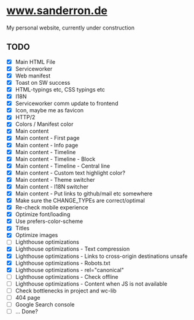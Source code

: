 # www.sanderron.de

My personal website, currently under construction

## TODO

-   [x] Main HTML File
-   [x] Serviceworker
-   [x] Web manifest
-   [x] Toast on SW success
-   [x] HTML-typings etc, CSS typings etc
-   [x] I18N
-   [x] Serviceworker comm update to frontend
-   [x] Icon, maybe me as favicon
-   [x] HTTP/2
-   [x] Colors / Manifest color
-   [x] Main content
-   [x] Main content - First page
-   [x] Main content - Info page
-   [x] Main content - Timeline
-   [x] Main content - Timeline - Block
-   [x] Main content - Timeline - Central line
-   [x] Main content - Custom text highlight color?
-   [x] Main content - Theme switcher
-   [x] Main content - I18N switcher
-   [x] Main content - Put links to github/mail etc somewhere
-   [x] Make sure the CHANGE_TYPEs are correct/optimal
-   [x] Re-check mobile experience
-   [x] Optimize font/loading
-   [x] Use prefers-color-scheme
-   [x] Titles
-   [x] Optimize images
-   [ ] Lighthouse optimizations
-   [x] Lighthouse optimizations - Text compression
-   [x] Lighthouse optimizations - Links to cross-origin destinations unsafe
-   [x] Lighthouse optimizations - Robots.txt
-   [x] Lighthouse optimizations - rel="canonical"
-   [ ] Lighthouse optimizations - Check offline
-   [ ] Lighthouse optimizations - Content when JS is not available
-   [ ] Check bottlenecks in project and wc-lib
-   [ ] 404 page
-   [ ] Google Search console
-   [ ] ... Done?
